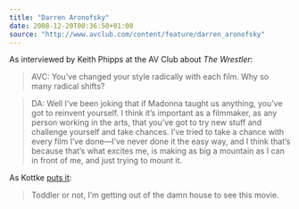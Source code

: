 ```yaml
---
title: "Darren Aronofsky"
date: 2008-12-20T00:36:50+01:00
source: "http://www.avclub.com/content/feature/darren_aronofsky"
---
```


As interviewed by Keith Phipps at the AV Club about <cite>The Wrestler</cite>:

> AVC: You’ve changed your style radically with each film. Why so many radical shifts?
 
> DA: Well I’ve been joking that if Madonna taught us anything, you’ve got to reinvent yourself. I think it’s important as a filmmaker, as any person working in the arts, that you’ve got to try new stuff and challenge yourself and take chances. I’ve tried to take a chance with every film I’ve done—I’ve never done it the easy way, and I think that’s because that’s what excites me, is making as big a mountain as I can in front of me, and just trying to mount it.

As Kottke [puts it](http://www.kottke.org/08/12/interview-with-darren-aronofsky):

> Toddler or not, I’m getting out of the damn house to see this movie.
